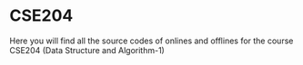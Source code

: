 # CSE204

Here you will find all the source codes of onlines and offlines for the course CSE204 (Data Structure and Algorithm-1)
